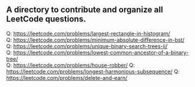 ## A directory to contribute and organize all LeetCode questions.

Q: https://leetcode.com/problems/largest-rectangle-in-histogram/ <br>
Q: https://leetcode.com/problems/minimum-absolute-difference-in-bst/ <br>
Q: https://leetcode.com/problems/unique-binary-search-trees-ii/ <br>
Q: https://leetcode.com/problems/lowest-common-ancestor-of-a-binary-tree/ <br> 
Q: https://leetcode.com/problems/house-robber/
Q: https://leetcode.com/problems/longest-harmonious-subsequence/ 
Q: https://leetcode.com/problems/delete-and-earn/ <br>
